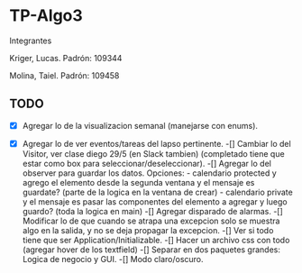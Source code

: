 # TP-Algo3

Integrantes
  
Kriger, Lucas. Padrón: 109344

Molina, Taiel. Padrón: 109458

## TODO

-[X] Agregar lo de la visualizacion semanal (manejarse con enums).
-[X] Agregar lo de ver eventos/tareas del lapso pertinente.
-[] Cambiar lo del Visitor, ver clase diego 29/5 (en Slack tambien) (completado tiene que estar como box para seleccionar/deseleccionar).
-[] Agregar lo del observer para guardar los datos. Opciones:
        - calendario protected y agrego el elemento desde la segunda ventana y el mensaje es guardate? (parte de la logica en la ventana de crear)
        - calendario private y el mensaje es pasar las componentes del elemento a agregar y luego guardo? (toda la logica en main)
-[] Agregar disparado de alarmas.
-[] Modificar lo de que cuando se atrapa una excepcion solo se muestra algo en la salida, y no se deja propagar la excepcion.
-[] Ver si todo tiene que ser Application/Initializable.
-[] Hacer un archivo css con todo (agregar hover de los textfield)
-[] Separar en dos paquetes grandes: Logica de negocio y GUI.
-[] Modo claro/oscuro.
 
